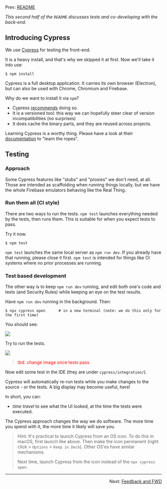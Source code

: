 Prev: [README](./README.md)

*This second half of the `README` discusses tests and co-developing with the back-end.*


## Introducing Cypress

We use [Cypress](http://cypress.io) for testing the front-end.

It is a heavy install, and that's why we skipped it at first. Now we'll take it into use:

```
$ npm install
```

Cypress is a full desktop application. It carries its own browser (Electron), but can also be used with Chrome, Chromium and Firebase.

Why do we want to install it via `npm`?

- Cypress [recommends](https://docs.cypress.io/guides/getting-started/installing-cypress.html) doing so.
- It is a versioned tool: this way we can hopefully steer clear of version incompatibilities (no surprises)
- It does cache the binary parts, and they are reused across projects.

Learning Cypress is a worthy thing. Please have a look at their [documentation](https://docs.cypress.io/guides/overview/why-cypress.html#In-a-nutshell) to "learn the ropes".

## Testing

### Approach

Some Cypress features like "stubs" and "proxies" we don't need, at all. Those are intended as scaffolding when running things locally, but we have the whole Firebase emulators behaving like the Real Thing.


### Run them all (CI style)

There are two ways to run the tests. `npm test` launches everything needed by the tests, then runs them. This is suitable for when you expect tests to pass.

Try it now.

```
$ npm test
```

`npm test` launches the same local server as `npm run dev`. If you already have that running, please close it first. `npm test` is intended for things like CI systems where no prior processes are running.


### Test based development

The other way is to keep `npm run dev` running, and edit both one's code and tests (and Security Rules) while keeping an eye on the test results.

Have `npm run dev` running in the background. Then:

```
$ npx cypress open		# in a new terminal (note: we do this only for the first time)
```

You should see:

![](.images/cypress-launch.png)

Try to run the tests.

![](.images/cypress-run.png)

><font color=red>tbd. change image once tests pass</font>


Now edit some test in the IDE (they are under `cypress/integration/`).

Cypress will automatically re-run tests while you make changes to the source - or the tests. A big display may become useful, here!

In short, you can:

- *time travel* to see what the UI looked, at the time the tests were executed.

The Cypress approach changes the way we do software. The more time you spend with it, the more time it likely will save you.

>Hint: It's practical to launch Cypress from an OS icon. To do this in macOS, first launch like above. Then make the icon permanent (right click > `Options` > `Keep in Dock`). Other OS'es have similar mechanisms.
>
>Next time, launch Cypress from the icon instead of the `npx cypress open`.

---

<p align=right>Next: <a href="README.3-forward.md">Feedback and FWD</a></p>
